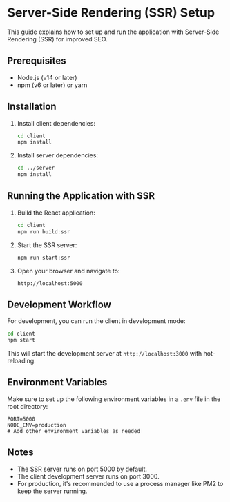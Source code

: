 # Server-Side Rendering (SSR) Setup

This guide explains how to set up and run the application with Server-Side Rendering (SSR) for improved SEO.

## Prerequisites

- Node.js (v14 or later)
- npm (v6 or later) or yarn

## Installation

1. Install client dependencies:
   ```bash
   cd client
   npm install
   ```

2. Install server dependencies:
   ```bash
   cd ../server
   npm install
   ```

## Running the Application with SSR

1. Build the React application:
   ```bash
   cd client
   npm run build:ssr
   ```

2. Start the SSR server:
   ```bash
   npm run start:ssr
   ```

3. Open your browser and navigate to:
   ```
   http://localhost:5000
   ```

## Development Workflow

For development, you can run the client in development mode:

```bash
cd client
npm start
```

This will start the development server at `http://localhost:3000` with hot-reloading.

## Environment Variables

Make sure to set up the following environment variables in a `.env` file in the root directory:

```
PORT=5000
NODE_ENV=production
# Add other environment variables as needed
```

## Notes

- The SSR server runs on port 5000 by default.
- The client development server runs on port 3000.
- For production, it's recommended to use a process manager like PM2 to keep the server running.
